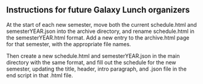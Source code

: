 ## Instructions for future Galaxy Lunch organizers

At the start of each new semester, move both the current schedule.html and semesterYEAR.json into the archive directory, and rename schedule.html in the semesterYEAR.html format. Add a new entry to the archive.html page for that semester, with the appropriate file names. 


Then create a new schedule.html and semesterYEAR.json in the main directory with the same format, and fill out the schedule for the new semester, updating the title, header, intro paragraph, and .json file in the end script in that .html file. 
